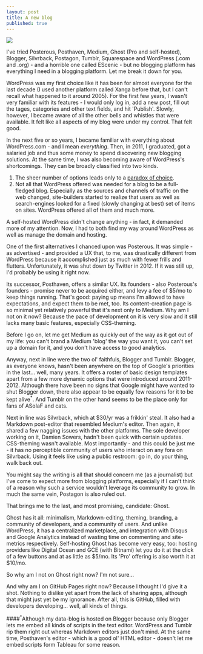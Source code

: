 ```yaml
---
layout: post
title: A new blog
published: true
---
```


![](https://apps.wordpress.org/files/2013/09/announcement-ios7-01.png)

I've tried Posterous, Posthaven, Medium, Ghost (Pro and self-hosted), Blogger, Silvrback, Postagon, Tumblr, Squarespace and WordPress (.com and .org) - and a horrible one called EScenic - but no blogging platform has everything I need in a blogging platform. Let me break it down for you.

WordPress was my first choice like it has been for almost everyone for the last decade (I used another platform called Xanga before that, but I can't recall what happened to it around 2005). For the first few years, I wasn't very familiar with its features - I would only log in, add a new post, fill out the tages, categories and other text fields, and hit 'Publish'. Slowly, however, I became aware of all the other bells and whistles that were available. It felt like all aspects of my blog were under my control. That felt good.

In the next five or so years, I became familiar with everything about WordPress.com - and I mean _everything_. Then, in 2011, I graduated, got a salaried job and thus some money to spend discovering new blogging solutions. At the same time, I was also becoming aware of WordPress's shortcomings. They can be broadly classified into two kinds.

1. The sheer number of options leads only to a [paradox of choice](http://www.ted.com/talks/barry_schwartz_on_the_paradox_of_choice?language=en).
2. Not all that WordPress offered was needed for a blog to be a full-fledged blog. Especially as the sources and channels of traffic on the web changed, site-builders started to realize that users as well as search-engines looked for a fixed (slowly changing at best) set of items on sites. WordPress offered all of them and much more.

A self-hosted WordPress didn't change anything - in fact, it demanded more of my attention. Now, I had to both find my way around WordPress as well as manage the domain and hosting.

One of the first alternatives I chanced upon was Posterous. It was simple - as advertised - and provided a UX that, to me, was drastically different from WordPress because it accomplished just as much with fewer frills and flutters. Unfortunately, it was shut down by Twitter in 2012. If it was still up, I'd probably be using it right now.

Its successor, Posthaven, offers a similar UX. Its founders - also Posterous's founders - promise never to be acquired either, and levy a fee of $5/mo to keep things running. That's good: paying up means I'm allowed to have expectations, and expect them to be met, too. Its content-creation page is so minimal yet relatively powerful that it's next only to Medium. Why am I not on it now? Because the pace of development on it is very slow and it still lacks many basic features, especially CSS-theming.

Before I go on, let me get Medium as quickly out of the way as it got out of my life: you can't brand a Medium 'blog' the way you want it, you can't set up a domain for it, and you don't have access to good analytics.

Anyway, next in line were the two ol' faithfuls, Blogger and Tumblr. Blogger, as everyone knows, hasn't been anywhere on the top of Google's priorities in the last... well, many years. It offers a roster of basic design templates apart from a few more dynamic options that were introduced around 2011-2012. Although there have been no signs that Google might have wanted to shut Blogger down, there also appear to be equally few reasons for it to be kept alive<sup>*</sup>. And Tumblr on the other hand seems to be the place only for fans of ASoIaF and cats.

Next in line was Silvrback, which at $30/yr was a frikkin' steal. It also had a Markdown post-editor that resembled Medium's editor. Then again, it shared a few nagging issues with the other platforms. The sole developer working on it, Damien Sowers, hadn't been quick with certain updates. CSS-theming wasn't available. Most importantly - and this could be just me - it has no perceptible community of users who interact on any fora on Silvrback. Using it feels like using a public restroom: go in, do your thing, walk back out.

You might say the writing is all that should concern me (as a journalist) but I've come to expect more from blogging platforms, especially if I can't think of a reason why such a service wouldn't leverage its community to grow. In much the same vein, Postagon is also ruled out.

That brings me to the last, and most promising, candidate: Ghost.

Ghost has it all: minimalism, Markdown-editing, theming, branding, a community of developers, and a community of users. And unlike WordPress, it has a centralized marketplace, and integration with Disqus and Google Analytics instead of wasting time on commenting and site-metrics respectively. Self-hosting Ghost has become very easy, too: hosting providers like Digital Ocean and GCE (with Bitnami) let you do it at the click of a few buttons and at as little as $5/mo. Its 'Pro' offering is also worth it at $10/mo.

So why am I not on Ghost right now? I'm not sure...

And why am I on GitHub Pages right now? Because I thought I'd give it a shot. Nothing to dislike yet apart from the lack of sharing apps, although that might just yet be my ignorance. After all, this is GitHub, filled with developers developing... well, all kinds of things.

####<sup>*</sup>Although my data-blog is hosted on Blogger because only Blogger lets me embed all kinds of scripts in the text editor. WordPress and Tumblr rip them right out whereas Markdown editors just don't mind. At the same time, Posthaven's editor - which is a good ol' HTML editor - doesn't let me embed scripts form Tableau for some reason.
